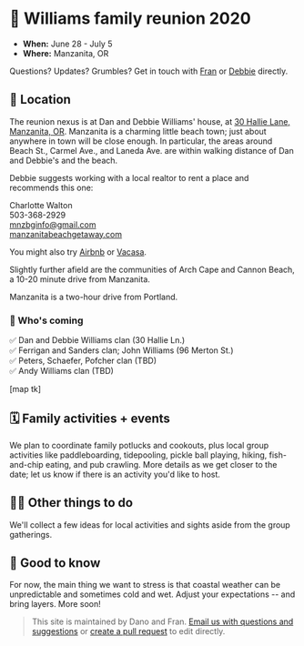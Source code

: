 # 🎉 Williams family reunion 2020 

- **When:** June 28 - July 5
- **Where:** Manzanita, OR

Questions? Updates? Grumbles? Get in touch with [Fran](mailto:francesduncan@gmail.com) or [Debbie](mailto:dswdow@mac.com) directly.


## 📍 Location

The reunion nexus is at Dan and Debbie Williams' house, at [30 Hallie Lane, Manzanita, OR](https://goo.gl/maps/EYK9GneynYkbYz5w9). Manzanita is a charming little beach town; just about anywhere in town will be close enough. In particular, the areas around Beach St., Carmel Ave., and Laneda Ave. are within walking distance of Dan and Debbie's and the beach.

Debbie suggests working with a local realtor to rent a place and recommends this one:

Charlotte Walton  
503-368-2929  
mnzbginfo@gmail.com  
[manzanitabeachgetaway.com](http://manzanitabeachgetaway.com)

You might also try [Airbnb](https://www.airbnb.com/s/Manzanita--OR) or [Vacasa](https://www.vacasa.com/usa/Oregon/Manzanita/).

Slightly further afield are the communities of Arch Cape and Cannon Beach, a 10-20 minute drive from Manzanita.

Manzanita is a two-hour drive from Portland.

### 🙋 Who's coming

✅ Dan and Debbie Williams clan (30 Hallie Ln.)  
✅ Ferrigan and Sanders clan; John Williams (96 Merton St.)  
✅ Peters, Schaefer, Pofcher clan (TBD)  
✅ Andy Williams clan (TBD)  

[map tk]


## 🗓️ Family activities + events

We plan to coordinate family potlucks and cookouts, plus local group activities like paddleboarding, tidepooling, pickle ball playing, hiking, fish-and-chip eating, and pub crawling. More details as we get closer to the date; let us know if there is an activity you'd like to host.

## 🏄‍♀️ Other things to do

We'll collect a few ideas for local activities and sights aside from the group gatherings.

## 🤔 Good to know

For now, the main thing we want to stress is that coastal weather can be unpredictable and sometimes cold and wet. Adjust your expectations -- and bring layers. More soon!


> This site is maintained by Dano and Fran. [Email us with questions and suggestions](mailto:francesduncan@gmail.com) or [create a pull request](https://github.com/frangrit/williamsreunion2020.github.io/) to edit directly.





